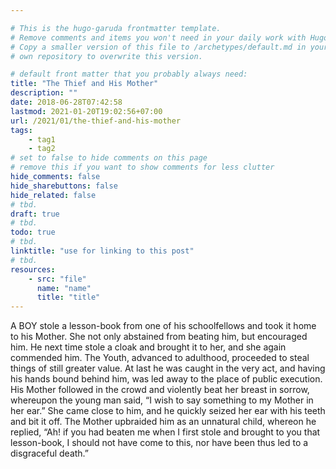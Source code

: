 ```yaml
---

# This is the hugo-garuda frontmatter template.
# Remove comments and items you won't need in your daily work with Hugo.
# Copy a smaller version of this file to /archetypes/default.md in your
# own repository to overwrite this version.

# default front matter that you probably always need:
title: "The Thief and His Mother"
description: ""
date: 2018-06-28T07:42:58
lastmod: 2021-01-20T19:02:56+07:00
url: /2021/01/the-thief-and-his-mother
tags:
    - tag1
    - tag2
# set to false to hide comments on this page
# remove this if you want to show comments for less clutter
hide_comments: false
hide_sharebuttons: false
hide_related: false
# tbd.
draft: true
# tbd.
todo: true
# tbd.
linktitle: "use for linking to this post"
# tbd.
resources:
    - src: "file"
      name: "name"
      title: "title"
---
```

A BOY stole a lesson-book from one of his schoolfellows and took it home to his Mother. She not only abstained from beating him, but encouraged him. He next time stole a cloak and brought it to her, and she again commended him. The Youth, advanced to adulthood, proceeded to steal things of still greater value. At last he was caught in the very act, and having his hands bound behind him, was led away to the place of public execution. His Mother followed in the crowd and violently beat her breast in sorrow, whereupon the young man said, “I wish to say something to my Mother in her ear.” She came close to him, and he quickly seized her ear with his teeth and bit it off. The Mother upbraided him as an unnatural child, whereon he replied, “Ah! if you had beaten me when I first stole and brought to you that lesson-book, I should not have come to this, nor have been thus led to a disgraceful death.”
